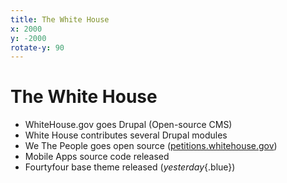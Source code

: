 ```yaml
---
title: The White House
x: 2000
y: -2000
rotate-y: 90
---
```


# The White House

* WhiteHouse.gov goes Drupal (Open-source CMS)
* White House contributes several Drupal modules
* We The People goes open source ([petitions.whitehouse.gov](http://petitions.whitehouse.gov))
* Mobile Apps source code released
* Fourtyfour base theme released (*yesterday*{.blue})